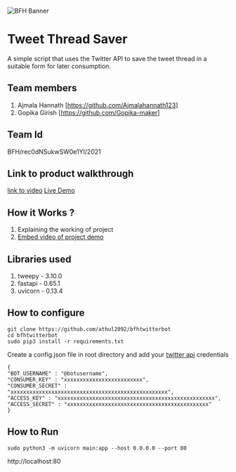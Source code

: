 ![BFH Banner](https://trello-attachments.s3.amazonaws.com/542e9c6316504d5797afbfb9/542e9c6316504d5797afbfc1/39dee8d993841943b5723510ce663233/Frame_19.png)
# Tweet Thread Saver
 A simple script that uses the Twitter API to save the tweet thread in a suitable form for later consumption.
## Team members
1. Ajmala Hannath [https://github.com/Ajmalahannath123]
2. Gopika Girish [https://github.com/Gopika-maker]
## Team Id
BFH/rec0dNSukwSW0e1Yl/2021
## Link to product walkthrough
[link to video](https://drive.google.com/file/d/1qDuaTWrXqApGrMHiZrBtIG8fmhB9este/view?usp=drivesdk)
[Live Demo](http://3.15.8.19/)
## How it Works ?
1. Explaining the working of project
2. [Embed video of project demo](https://drive.google.com/file/d/1qDsHcED1l09ThDLG5juvx1Moye-moH3X/view?usp=drivesdk)
## Libraries used
1. tweepy - 3.10.0
2. fastapi - 0.65.1
3. uvicorn - 0.13.4
## How to configure
```
git clone https://github.com/athul2092/bfhtwitterbot
cd bfhtwitterbot
sudo pip3 install -r requirements.txt
```
Create a config.json file in root directory and add your [twitter api](https://developer.twitter.com/en/docs/twitter-api/getting-started/getting-access-to-the-twitter-api) credentials
```
{
"BOT_USERNAME" : "@botusername",
"CONSUMER_KEY" : "xxxxxxxxxxxxxxxxxxxxxxxxx",
"CONSUMER_SECRET" : "xxxxxxxxxxxxxxxxxxxxxxxxxxxxxxxxxxxxxxxxxxxxxxxxxx",
"ACCESS_KEY" : "xxxxxxxxxxxxxxxxxxxxxxxxxxxxxxxxxxxxxxxxxxxxxxxxxx",
"ACCESS_SECRET" : "xxxxxxxxxxxxxxxxxxxxxxxxxxxxxxxxxxxxxxxxxxxxx"
}
```
## How to Run
```
sudo python3 -m uvicorn main:app --host 0.0.0.0 --port 80
```
http://localhost:80
